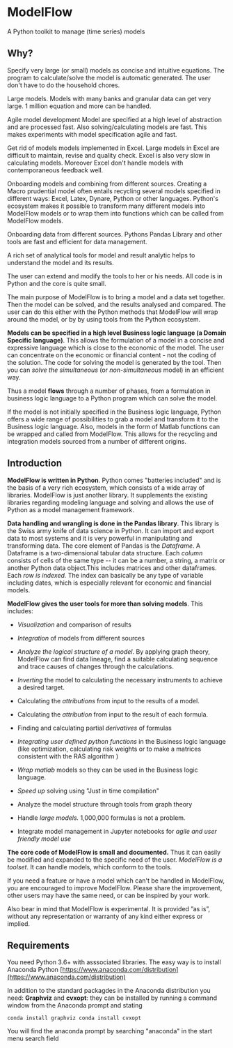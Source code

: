 # ModelFlow
A Python toolkit to manage (time series) models

## Why?
Specify very large (or small) models as concise and intuitive equations. The program to calculate/solve the model is automatic generated. The user don't have to do the household chores.

Large models. Models with many banks and granular data can get very large. 1 million equation and more can be handled.

Agile model development Model are specified at a high level of abstraction and are processed fast. Also solving/calculating models are fast. This makes experiments with model specification agile and fast.

Get rid of models models implemented in Excel. Large models in Excel are difficult to maintain, revise and quality check. Excel is also very slow in calculating models. Moreover Excel don't handle models with contemporaneous feedback well.

Onboarding models and combining from different sources. Creating a Macro prudential model often entails recycling several models specified in different ways: Excel, Latex, Dynare, Python or other languages. Python's ecosystem makes it possible to transform many different models into ModelFlow models or to wrap them into functions which can be called from ModelFlow models.

Onboarding data from different sources. Pythons Pandas Library and other tools are fast and efficient for data management.

A rich set of analytical tools for model and result analytic helps to understand the model and its results.

The user can extend and modify the tools to her or his needs. All code is in Python and the core is quite small.

The main purpose of ModelFlow is to bring a model and a data set together. Then the model can be solved, and the results analysed and
compared. The user can do this either with the Python methods that ModelFlow will wrap around the model, or by by using tools from the Python ecosystem. 

**Models can be specified in a high level Business logic language (a Domain Specific language)**. This allows the formulation of a model in a concise and expressive language which is close to the economic of the model. The user can concentrate on the economic or financial content - not the coding of the solution. The code for solving the model is generated by the tool. Then you can *solve the
simultaneous* (or *non-simultaneous* model) in an efficient way. 

Thus a model **flows** through a number of phases, from a formulation in business logic language to a Python program which can solve the model. 

If the
model is not initially specified in the Business logic language, Python
offers a wide range of possibilities to grab a model and transform it to
the Business logic language. Also, models in the form of Matlab
functions can be wrapped and called from ModelFlow. This allows for the recycling and integration models sourced from a number of different origins. 

## Introduction 

**ModelFlow is written in Python**. Python comes "batteries included" and is
the basis of a very rich ecosystem, which consists of a wide array of
libraries. ModelFlow is just another library. It supplements the existing
libraries regarding modeling language and solving and allows the use of
Python as a model management framework.

**Data handling and wrangling is done in the Pandas library**. This
library is the Swiss army knife of data science in Python. It can import and export data to most systems and it is very powerful in manipulating and transforming data.
The core
element of Pandas is the *Dataframe*. A Dataframe is a two-dimensional
tabular data structure. Each *column* consists of cells of the same type
-- it can be a number, a string, a matrix or another Python data object.This includes matrices and other dataframes. Each *row is indexed.* The index can basically be any type of variable
including dates, which is especially relevant for economic and financial models.

**ModelFlow gives the user tools for more than solving models**. This
includes:

-   *Visualization* and comparison of results

-   *Integration* of models from different sources

-   *Analyze the logical structure of a model*. By applying graph theory, 
    ModelFlow can find data lineage, find a suitable calculating sequence and trace 
    causes of changes through the calculations.

-   *Inverting* the model to calculating the necessary instruments to
    achieve a desired target.

-   Calculating the *attributions* from input to the results of a model.

-   Calculating the *attribution* from input to the result of each
    formula.

-   Finding and calculating partial *derivatives* of formulas

-   *Integrating user defined python functions* in the Business logic
    language (like optimization, calculating risk weights or to make a matrices consistent with the RAS algorithm  )

-   *Wrap matlab* models so they can be used in the Business logic
    language.

-   *Speed up* solving using "Just in time compilation"

-   Analyze the model structure through tools from graph theory

-   Handle *large models.* 1,000,000 formulas is not a problem.

-   Integrate model management in Jupyter notebooks for *agile and user
    friendly model use*


**The core code of ModelFlow is small and
documented.** Thus it can easily be modified and expanded to the specific need of the user. *ModelFlow is a toolset*. It can handle models, which conform to the tools.

If you need a feature or have a model which can't be handled in ModelFlow,
you are encouraged to improve ModelFlow. Please share the
improvement, other users may have the same need, or can be inspired by
your work.

Also bear in mind that ModelFlow is experimental. It is provided ”as is”, without any representation or warranty of any kind either express or implied.   

## Requirements

You need Python 3.6+ with asssociated libraries. The easy way is to install Anaconda Python [https://www.anaconda.com/distribution](https://www.anaconda.com/distribution)

In addition to the standard packagdes in the Anaconda distribution you need: **Graphviz** and **cvxopt**: they can be installed by running a command window from the Anaconda prompt and stating 

`
conda install graphviz
conda install cvxopt 
`

You will find the anaconda prompt by searching "anaconda" in the start menu search field
